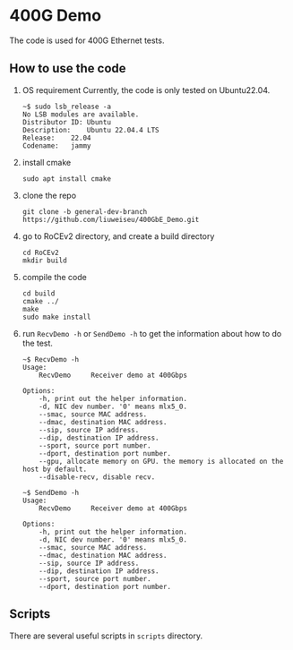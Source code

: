 # 400G Demo
The code is used for 400G Ethernet tests.

## How to use the code 
1. OS requirement
    Currently, the code is only tested on Ubuntu22.04.
    ```
    ~$ sudo lsb_release -a
    No LSB modules are available.
    Distributor ID:	Ubuntu
    Description:	Ubuntu 22.04.4 LTS
    Release:	22.04
    Codename:	jammy
    ```
2. install cmake
    ```
    sudo apt install cmake
    ```
3. clone the repo
    ```
    git clone -b general-dev-branch https://github.com/liuweiseu/400GbE_Demo.git
    ```
3. go to RoCEv2 directory, and create a build directory
    ```
    cd RoCEv2
    mkdir build
    ```
4. compile the code
    ```
    cd build
    cmake ../
    make
    sudo make install
    ```
5. run `RecvDemo -h` or `SendDemo -h` to get the information about how to do the test.
    ```
    ~$ RecvDemo -h
    Usage:
        RecvDemo     Receiver demo at 400Gbps

    Options:
        -h, print out the helper information.
        -d, NIC dev number. '0' means mlx5_0.
        --smac, source MAC address.
        --dmac, destination MAC address.
        --sip, source IP address.
        --dip, destination IP address.
        --sport, source port number.
        --dport, destination port number.
        --gpu, allocate memory on GPU. the memory is allocated on the host by default.
        --disable-recv, disable recv.

    ~$ SendDemo -h
    Usage:
        RecvDemo     Receiver demo at 400Gbps

    Options:
        -h, print out the helper information.
        -d, NIC dev number. '0' means mlx5_0.
        --smac, source MAC address.
        --dmac, destination MAC address.
        --sip, source IP address.
        --dip, destination IP address.
        --sport, source port number.
        --dport, destination port number.
    ```
## Scripts
There are several useful scripts in `scripts` directory. 
